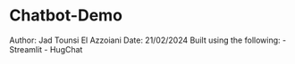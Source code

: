 # Chatbot-Demo
Author: Jad Tounsi El Azzoiani     Date: 21/02/2024      Built using the following:  - Streamlit    - HugChat  
